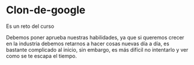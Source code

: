 # Clon-de-google
Es un reto del curso

Debemos poner aprueba nuestras habilidades, ya que si queremos crecer en la industria debemos retarnos a hacer cosas nuevas día a día,
es bastante complicado al inicio, sin embargo, 
es más difícil no intentarlo y ver como se te escapa el tiempo.
